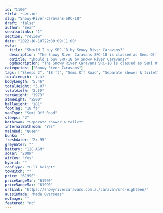 ```yaml
---
id: "1100"
title: "SRC-18"
slug: "Snowy-River-Caravans-SRC-18"
draft: "false"
author: "Sean"
seealsolinks: "1"
section: "review"
date: "2022-10-10T22:00:09+11:00"
meta:
  title: "Should I buy SRC-18 by Snowy River Caravans?"
  description: "The Snowy River Caravans SRC-18 is classed as Semi Off Road, and sleeps 2 people. It is Made Overseas and comes in at 18 ft. It generally has Separate shower & toilet."
  ogtitle: "Should I buy SRC-18 by Snowy River Caravans?"
  ogdescription: "The Snowy River Caravans SRC-18 is classed as Semi Off Road, and sleeps 2 people. It is Made Overseas and comes in at 18 ft. It generally has Separate shower & toilet."
categories: ["Snowy River Caravans"]
tags: ["Sleeps 2", "18 ft", "Semi Off Road", "Separate shower & toilet", "Full height", "60 - 70k"]
totalLength: "7.37"
bodyLength: "5.46"
totalHeight: "3.07"
totalWidth: "2.39"
tareWeight: "1973"
atmWeight: "2500"
ballWeight: "181"
footTag: "18 ft"
vanType: "Semi Off Road"
sleeps: "2"
bathroom: "Separate shower & toilet"
internalBathroom: "Yes"
mainBed: "Queen"
bunks: ""
freshWater: "2x 95"
greyWater: ""
battery: "120 AGM"
solar: "200W"
airCon: "Yes"
hybrid: ""
roofType: "Full height"
towHitch: ""
price: "61990"
priceRangeMin: "61990"
priceRangeMax: "61990"
urlLink: "https://snowyrivercaravans.com.au/caravan/src-eighteen/"
aussieMade: "Made Overseas"
noImage: ""
featured: "no"
---
```

